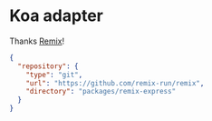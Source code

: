 # Koa adapter

Thanks [Remix](https://remix.run)!

```json
{
  "repository": {
    "type": "git",
    "url": "https://github.com/remix-run/remix",
    "directory": "packages/remix-express"
  }
}
```
